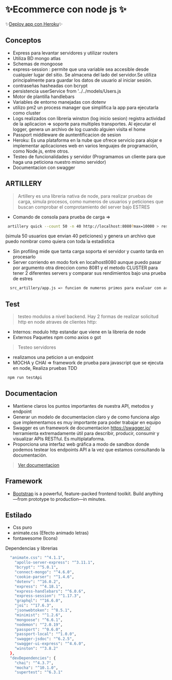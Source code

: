 # ✨Ecommerce con node js ✨
✨[Deploy app con Heroku](https://ecommercenodejsnacho.herokuapp.com/login)✨

## Conceptos
- Express para levantar servidores y utilizar routers
- Utiliza BD mongo atlas
- Schemas de mongoose
- express-session :  permite que una variable sea accesible desde cualquier lugar del sitio. Se almacena del lado del servidor.Se utiliza principalmente para guardar los datos de usuario al iniciar sesión.
- contraseñas hasheadas con bcrypt 
- persistencia userService from '../../models/Users.js
- Motor de plantilla handlebars
- Variables de entorno manejadas con dotenv 
- utilizo pm2 un process manager que simplifica la app para ejecutarla como cluster
- Logs realizados con libreria winston (log inicio sesion) registra actividad de la aplicacion => soporte para multiples transportes. Al ejecutar el logger, genera un    archivo de log cuando alguien visita el home
- Passport middleware de auntentificacion de sesion
- Heroku: Es una plataforma en la nube que ofrece servicio para alojar e implementar aplicaciones web en varios lenguajes de programación, como Node.js, entre otros.
- Testeo de funcionalidades y servidor (Programamos un cliente para que haga una peticiona  nuestro mismo servidor)
- Documentacion con swagger

## ARTILLERY 
> Artillery es una libreria nativa de node, para realizar pruebas de carga, simula procesos, como numeros de usuarios y peticiones que buscan comprobar el comprotamiento del server bajo ESTRES
- Comando de consola para prueba de carga => 
 ```sh
  artillery quick --count 50 -n 40 http://localhost:8080?max=10000 > resultFork.txt

```
 
(simula 50 usuarios que envian 40 peticiones) y genera un archivo que puedo nombrar como quiera con toda la estadistica 
- Sin profiling mide que tanta carga soporta el servidor y cuanto tarda en procesarlo
- Server corriendo en modo fork en localhost8080 aunque puedo pasar por argumento otra direccion como 8081 y el metodo CLUSTER para tener 2 diferentes servers y comparar sus rendimientos bajo una prueba de estres

```sh
  src_artillery/app.js => funcion de numeros primos para evaluar con artillery su comportamiento en modo fork y se puede pasar por argumento modo cluster

```
## Test
> testeo modulos a nivel backend. Hay 2 formas de realizar solicitud http en node atraves de  clientes http:
- Internos: modulo http estandar  que viene en la libreria de node 
- Externos  Paquetes npm como axios o got 

>Testeo servidores
- realizamos una peticion a un endpoint
- MOCHA y CHAI => framework de prueba para javascript que se ejecuta en node, Realiza pruebas TDD
 ```sh
  npm run testApi

```

## Documentacion 
- Mantiene claros los puntos importantes de nuestra API, metodos y endpoint 
- Generar  un modelo de documentacion claro y de como funciona algo que implementamos es muy importante para poder trabajar en equipo
- Swagger es un framework de documentacion https://swagger.io/  herramienta extremadamente útil para describir, producir, consumir y visualizar APIs RESTful. Es multiplataforma.
- Proporciona una interfaz web gráfica a modo de sandbox donde podemos testear los endpoints API a la vez que estamos consultando la documentación. 
 > [Ver documentacion](http://localhost:8080/api-docs/)



## Framework
-  [Bootstrap](https://getbootstrap.com/docs/5.2/getting-started/introduction/) is a powerful, feature-packed frontend toolkit. Build anything—from prototype to production—in minutes.

## Estilado
- Css puro 
- animate.css (Efecto animado letras)
- fontawesome (Icons)

Dependencias y librerias

```sh
  "animate.css": "^4.1.1",
    "apollo-server-express": "^3.11.1",
    "bcrypt": "^5.0.1",
    "connect-mongo": "^4.6.0",
    "cookie-parser": "^1.4.6",
    "dotenv": "^16.0.2",
    "express": "^4.18.1",
    "express-handlebars": "^6.0.6",
    "express-session": "^1.17.3",
    "graphql": "^16.6.0",
    "joi": "^17.6.3",
    "jsonwebtoken": "^8.5.1",
    "minimist": "^1.2.6",
    "mongoose": "^6.6.1",
    "nodemon": "^2.0.19",
    "passport": "^0.6.0",
    "passport-local": "^1.0.0",
    "swagger-jsdoc": "^6.2.5",
    "swagger-ui-express": "^4.6.0",
    "winston": "^3.8.2"
  },
  "devDependencies": {
    "chai": "^4.3.7",
    "mocha": "^10.1.0",
    "supertest": "^6.3.1"


```
